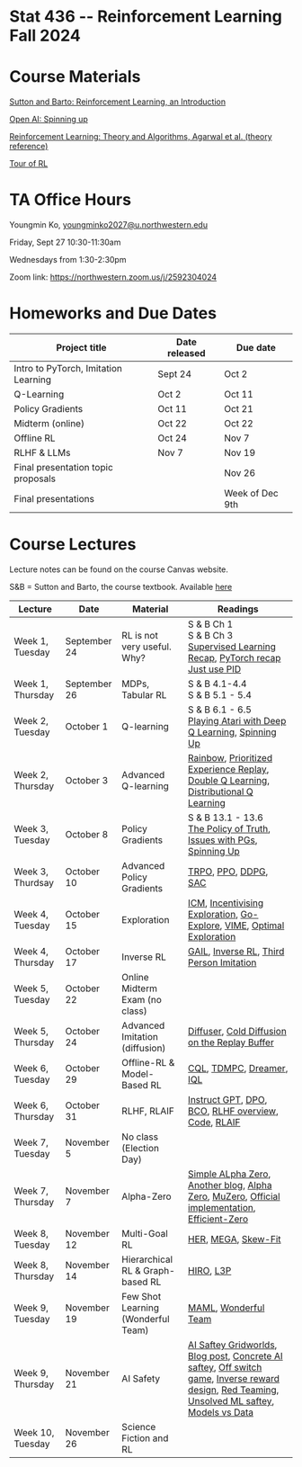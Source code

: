 # Stat 436 -- Reinforcement Learning Fall 2024

# Course Materials
[Sutton and Barto: Reinforcement Learning, an Introduction](http://incompleteideas.net/book/RLbook2020.pdf)

[Open AI: Spinning up](https://spinningup.openai.com/en/latest/spinningup/keypapers.html)

[Reinforcement Learning: Theory and Algorithms, Agarwal et al. (theory reference)](https://rltheorybook.github.io/rltheorybook_AJKS.pdf)

[Tour of RL](https://arxiv.org/pdf/1806.09460)

# TA Office Hours
Youngmin Ko, youngminko2027@u.northwestern.edu

Friday, Sept 27 10:30-11:30am

Wednesdays from 1:30-2:30pm

Zoom link: https://northwestern.zoom.us/j/2592304024

# Homeworks and Due Dates


| Project title                  | Date released | Due date                
|--------------------------------|---------------|-------------------------|
|   Intro to PyTorch, Imitation Learning       | Sept 24   | Oct 2  |
|   Q-Learning      |  Oct 2   | Oct 11  |
|   Policy Gradients     |  Oct 11   | Oct 21  |
|   Midterm (online)    |  Oct 22   | Oct 22  |
|   Offline RL     | Oct 24  | Nov 7  |
|   RLHF & LLMs     |  Nov 7   | Nov 19  |
| Final presentation topic proposals |       |  Nov 26   | 
|  Final presentations        |       | Week of Dec 9th |


# Course Lectures 

Lecture notes can be found on the course Canvas website. 

S&B = Sutton and Barto, the course textbook. Available [here](http://incompleteideas.net/book/RLbook2020.pdf)


| Lecture              | Date        | Material                                      | Readings |
|----------------------|-------------|----------------------------------------------|----------|
| Week 1, Tuesday       | September 24   | RL is not very useful. Why?                  | S & B Ch 1 <br> S & B Ch 3 <br> [Supervised Learning Recap](https://see.stanford.edu/materials/aimlcs229/cs229-notes1.pdf), [PyTorch recap](https://github.com/yunjey/pytorch-tutorial/blob/master/tutorials/02-intermediate/convolutional_neural_network/main.py) <br> [Just use PID](https://archives.argmin.net/2018/04/19/pid/) |
| Week 1, Thursday       | September 26   | MDPs, Tabular RL                             |    S & B 4.1-4.4 <br> S & B 5.1 - 5.4      |
| Week 2, Tuesday     | October 1  | Q-learning                                   |      S & B 6.1 - 6.5 <br> [Playing Atari with Deep Q Learning](https://arxiv.org/abs/1312.5602), [Spinning Up](https://spinningup.openai.com/en/latest/spinningup/rl_intro.html#the-optimal-q-function-and-the-optimal-action)    |
| Week 2, Thursday     | October 3  | Advanced Q-learning                          |      [Rainbow](https://arxiv.org/abs/1710.02298), [Prioritized Experience Replay](https://arxiv.org/abs/1511.05952), [Double Q Learning](https://arxiv.org/pdf/1509.06461), [Distributional Q Learning](https://arxiv.org/pdf/1710.10044)    |
| Week 3, Tuesday      | October 8  | Policy Gradients                             |     S & B 13.1 - 13.6 <br> [The Policy of Truth](https://archives.argmin.net/2018/02/20/reinforce/), [Issues with PGs](https://archives.argmin.net/2018/03/13/pg-saga/), [Spinning Up](https://spinningup.openai.com/en/latest/spinningup/rl_intro3.html#deriving-the-simplest-policy-gradient)     |
| Week 3, Thurdsay    | October 10  | Advanced Policy Gradients                    |     [TRPO](https://spinningup.openai.com/en/latest/algorithms/trpo.html), [PPO](https://spinningup.openai.com/en/latest/algorithms/ppo.html), [DDPG](https://spinningup.openai.com/en/latest/algorithms/ddpg.html), [SAC](https://spinningup.openai.com/en/latest/algorithms/sac.html)     |
| Week 4, Tuesday    | October 15  | Exploration                                  |    [ICM](https://pathak22.github.io/noreward-rl/), [Incentivising Exploration](https://arxiv.org/abs/1507.00814), [Go-Explore](https://arxiv.org/abs/1901.10995), [VIME](https://arxiv.org/abs/1605.09674), [Optimal Exploration](https://zicokolter.com/publications/kolter2009nearbayesian.pdf)      |
| Week 4, Thursday    | October 17  | Inverse RL                                   |     [GAIL](https://arxiv.org/abs/1606.03476), [Inverse RL](https://ai.stanford.edu/~ang/papers/icml04-apprentice.pdf), [Third Person Imitation](https://arxiv.org/abs/1703.01703)     |
| Week 5, Tuesday    | October 22  | Online Midterm Exam (no class)                                  |          |
| Week 5, Thursday  | October 24  | Advanced Imitation (diffusion)               |       [Diffuser](https://arxiv.org/pdf/2205.09991), [Cold Diffusion on the Replay Buffer](https://arxiv.org/pdf/2310.13914)   |
| Week 6, Tuesday      | October 29  | Offline-RL & Model-Based RL                                  |     [CQL](https://sites.google.com/view/cql-offline-rl), [TDMPC](https://www.tdmpc2.com/), [Dreamer](https://research.google/blog/introducing-dreamer-scalable-reinforcement-learning-using-world-models/#:~:text=Dreamer%20consists%20of%20three%20processes,environment%20to%20collect%20new%20experience.), [IQL](https://arxiv.org/abs/2110.06169)     |
| Week 6, Thursday | October 31 | RLHF, RLAIF                                  |    [Instruct GPT](https://arxiv.org/abs/2203.02155), [DPO](https://arxiv.org/abs/2305.18290), [BCO](https://arxiv.org/html/2404.04656v1), [RLHF overview](https://realcwl.github.io/posts/rlhf_to_ipo/), [Code](https://github.com/huggingface/trl), [RLAIF](https://arxiv.org/abs/2309.00267)      |
| Week 7, Tuesday | November 5 | No class (Election Day)                               |          |
| Week 7, Thursday      | November 7 | Alpha-Zero                                   |     [Simple ALpha Zero](https://suragnair.github.io/posts/alphazero.html), [Another blog](https://nikcheerla.github.io/deeplearningschool/2018/01/01/AlphaZero-Explained/), [Alpha Zero](https://arxiv.org/abs/1712.01815), [MuZero](https://arxiv.org/abs/1911.08265), [Official implementation](https://github.com/google-deepmind/mctx), [Efficient-Zero](https://arxiv.org/abs/2111.00210)     |
| Week 8, Tuesday    | November 12 | Multi-Goal RL                                |    [HER](https://arxiv.org/abs/1707.01495), [MEGA](https://arxiv.org/pdf/2007.02832), [Skew-Fit](https://arxiv.org/abs/1903.03698)      |
| Week 8, Thursday | November 14 | Hierarchical RL & Graph-based RL             |     [HIRO](https://arxiv.org/abs/1805.08296), [L3P](https://arxiv.org/abs/2011.12491)     |
| Week 9, Tuesday      | November 19 | Few Shot Learning (Wonderful Team)           |      [MAML](https://arxiv.org/abs/1703.03400), [Wonderful Team](https://wonderful-team-robotics.github.io/)    |
| Week 9, Thursday     | November 21 | AI Safety                                    |     [AI Saftey Gridworlds](https://deepmind.google/discover/blog/specifying-ai-safety-problems-in-simple-environments/), [Blog post](https://deepmindsafetyresearch.medium.com/designing-agent-incentives-to-avoid-side-effects-e1ac80ea6107), [Concrete AI saftey](https://arxiv.org/pdf/1606.06565), [Off switch game](https://arxiv.org/abs/1611.08219), [Inverse reward design](https://proceedings.neurips.cc/paper/2017/hash/32fdab6559cdfa4f167f8c31b9199643-Abstract.html),  [Red Teaming](https://arxiv.org/abs/2202.03286), [Unsolved ML saftey](https://arxiv.org/abs/2109.13916), [Models vs Data](https://dl.acm.org/doi/abs/10.1145/3411764.3445518?casa_token=h4EZACtq7D4AAAAA:KC3FtAQHC0Dv4qSistc-QUbNgQQ2sFgg-Vy8LdtM_dIxYtqJLLn3Uwomnsv87ApSNWVwtl5bPbjqQBk)    |
| Week 10, Tuesday     | November 26    | Science Fiction and RL                       |          |





